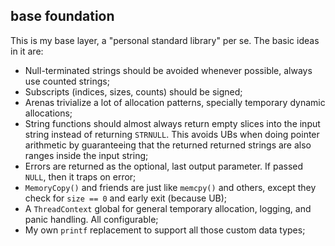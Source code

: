 ## base foundation
This is my base layer, a "personal standard library" per se.
The basic ideas in it are:
- Null-terminated strings should be avoided whenever possible, always use counted strings;
- Subscripts (indices, sizes, counts) should be signed;
- Arenas trivialize a lot of allocation patterns, specially temporary dynamic allocations;
- String functions should almost always return empty slices into the input string instead of returning `STRNULL`. This avoids UBs when doing pointer arithmetic by guaranteeing that the returned returned strings are also ranges inside the input string;
- Errors are returned as the optional, last output parameter. If passed `NULL`, then it traps on error;
- `MemoryCopy()` and friends are just like `memcpy()` and others, except they check for `size == 0` and early exit (because UB);
- A `ThreadContext` global for general temporary allocation, logging, and panic handling. All configurable;
- My own `printf` replacement to support all those custom data types;
